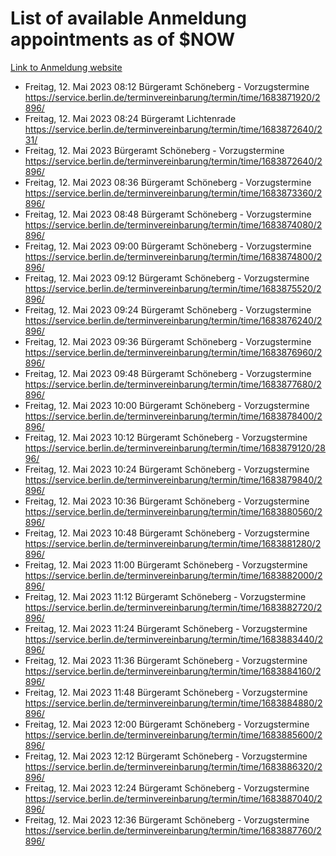 # List of available Anmeldung appointments as of $NOW
[Link to Anmeldung website](https://service.berlin.de/terminvereinbarung/termin/tag.php?termin=1&anliegen[]=120686&dienstleisterlist=122210,122217,327316,122219,327312,122227,327314,122231,327346,122243,327348,122254,122252,329742,122260,329745,122262,329748,122271,327278,122273,327274,122277,327276,330436,122280,327294,122282,327290,122284,327292,122291,327270,122285,327266,122286,327264,122296,327268,150230,329760,122297,327286,122294,327284,122312,329763,122314,329775,122304,327330,122311,327334,122309,327332,317869,122281,327352,122279,329772,122283,122276,327324,122274,327326,122267,329766,122246,327318,122251,327320,122257,327322,122208,327298,122226,327300&herkunft=http%3A%2F%2Fservice.berlin.de%2Fdienstleistung%2F120686%2F)
- Freitag, 12. Mai 2023 08:12 Bürgeramt Schöneberg - Vorzugstermine https://service.berlin.de/terminvereinbarung/termin/time/1683871920/2896/
- Freitag, 12. Mai 2023 08:24 Bürgeramt Lichtenrade https://service.berlin.de/terminvereinbarung/termin/time/1683872640/231/
- Freitag, 12. Mai 2023  Bürgeramt Schöneberg - Vorzugstermine https://service.berlin.de/terminvereinbarung/termin/time/1683872640/2896/
- Freitag, 12. Mai 2023 08:36 Bürgeramt Schöneberg - Vorzugstermine https://service.berlin.de/terminvereinbarung/termin/time/1683873360/2896/
- Freitag, 12. Mai 2023 08:48 Bürgeramt Schöneberg - Vorzugstermine https://service.berlin.de/terminvereinbarung/termin/time/1683874080/2896/
- Freitag, 12. Mai 2023 09:00 Bürgeramt Schöneberg - Vorzugstermine https://service.berlin.de/terminvereinbarung/termin/time/1683874800/2896/
- Freitag, 12. Mai 2023 09:12 Bürgeramt Schöneberg - Vorzugstermine https://service.berlin.de/terminvereinbarung/termin/time/1683875520/2896/
- Freitag, 12. Mai 2023 09:24 Bürgeramt Schöneberg - Vorzugstermine https://service.berlin.de/terminvereinbarung/termin/time/1683876240/2896/
- Freitag, 12. Mai 2023 09:36 Bürgeramt Schöneberg - Vorzugstermine https://service.berlin.de/terminvereinbarung/termin/time/1683876960/2896/
- Freitag, 12. Mai 2023 09:48 Bürgeramt Schöneberg - Vorzugstermine https://service.berlin.de/terminvereinbarung/termin/time/1683877680/2896/
- Freitag, 12. Mai 2023 10:00 Bürgeramt Schöneberg - Vorzugstermine https://service.berlin.de/terminvereinbarung/termin/time/1683878400/2896/
- Freitag, 12. Mai 2023 10:12 Bürgeramt Schöneberg - Vorzugstermine https://service.berlin.de/terminvereinbarung/termin/time/1683879120/2896/
- Freitag, 12. Mai 2023 10:24 Bürgeramt Schöneberg - Vorzugstermine https://service.berlin.de/terminvereinbarung/termin/time/1683879840/2896/
- Freitag, 12. Mai 2023 10:36 Bürgeramt Schöneberg - Vorzugstermine https://service.berlin.de/terminvereinbarung/termin/time/1683880560/2896/
- Freitag, 12. Mai 2023 10:48 Bürgeramt Schöneberg - Vorzugstermine https://service.berlin.de/terminvereinbarung/termin/time/1683881280/2896/
- Freitag, 12. Mai 2023 11:00 Bürgeramt Schöneberg - Vorzugstermine https://service.berlin.de/terminvereinbarung/termin/time/1683882000/2896/
- Freitag, 12. Mai 2023 11:12 Bürgeramt Schöneberg - Vorzugstermine https://service.berlin.de/terminvereinbarung/termin/time/1683882720/2896/
- Freitag, 12. Mai 2023 11:24 Bürgeramt Schöneberg - Vorzugstermine https://service.berlin.de/terminvereinbarung/termin/time/1683883440/2896/
- Freitag, 12. Mai 2023 11:36 Bürgeramt Schöneberg - Vorzugstermine https://service.berlin.de/terminvereinbarung/termin/time/1683884160/2896/
- Freitag, 12. Mai 2023 11:48 Bürgeramt Schöneberg - Vorzugstermine https://service.berlin.de/terminvereinbarung/termin/time/1683884880/2896/
- Freitag, 12. Mai 2023 12:00 Bürgeramt Schöneberg - Vorzugstermine https://service.berlin.de/terminvereinbarung/termin/time/1683885600/2896/
- Freitag, 12. Mai 2023 12:12 Bürgeramt Schöneberg - Vorzugstermine https://service.berlin.de/terminvereinbarung/termin/time/1683886320/2896/
- Freitag, 12. Mai 2023 12:24 Bürgeramt Schöneberg - Vorzugstermine https://service.berlin.de/terminvereinbarung/termin/time/1683887040/2896/
- Freitag, 12. Mai 2023 12:36 Bürgeramt Schöneberg - Vorzugstermine https://service.berlin.de/terminvereinbarung/termin/time/1683887760/2896/
